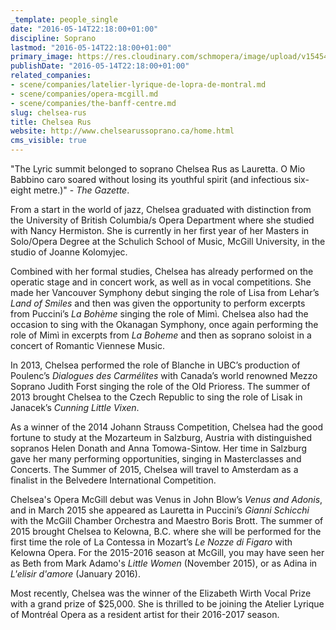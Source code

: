 ```yaml
---
_template: people_single
date: "2016-05-14T22:18:00+01:00"
discipline: Soprano
lastmod: "2016-05-14T22:18:00+01:00"
primary_image: https://res.cloudinary.com/schmopera/image/upload/v1545409169/media/webhook-uploads/1463260595651/2016-05-15---Chelsea-Rus.jpg.jpg
publishDate: "2016-05-14T22:18:00+01:00"
related_companies:
- scene/companies/latelier-lyrique-de-lopra-de-montral.md
- scene/companies/opera-mcgill.md
- scene/companies/the-banff-centre.md
slug: chelsea-rus
title: Chelsea Rus
website: http://www.chelsearussoprano.ca/home.html
cms_visible: true
---
```


"The Lyric summit belonged to soprano Chelsea Rus as Lauretta. O Mio Babbino caro soared without losing its youthful spirit (and infectious six-eight metre.)" - *The Gazette*.
 
From a start in the world of jazz, Chelsea graduated with distinction from the University of British Columbia/s Opera Department where she studied with Nancy Hermiston.  She is currently in her first year of her Masters in Solo/Opera Degree at the Schulich School of Music, McGill University, in the studio of Joanne Kolomyjec.

Combined with her formal studies, Chelsea has already performed on the operatic stage and in concert work, as well as in vocal competitions.  She made her Vancouver Symphony debut singing the role of Lisa from Lehar’s *Land of Smiles* and then was given the opportunity to perform excerpts from Puccini’s *La Bohème* singing the role of Mimì.  Chelsea also had the occasion to sing with the Okanagan Symphony, once again performing the role of Mimì in excerpts from *La Boheme* and then as soprano soloist in a concert of Romantic Viennese Music.

In 2013, Chelsea performed the role of Blanche in UBC’s production of Poulenc’s *Dialogues des Carmélites* with Canada’s world renowned Mezzo Soprano Judith Forst singing the role of the Old Prioress. The summer of 2013 brought Chelsea to the Czech Republic to sing the role of Lisak in Janacek’s *Cunning Little Vixen*.

As a winner of the 2014 Johann Strauss Competition, Chelsea had the good fortune to study at the Mozarteum in Salzburg, Austria with distinguished sopranos Helen Donath and Anna Tomowa-Sintow.  Her time in Salzburg gave her many performing opportunities, singing in Masterclasses and Concerts. The Summer of 2015, Chelsea will travel to Amsterdam as a finalist in the Belvedere International Competition. 

Chelsea's Opera McGill debut was Venus in John Blow’s *Venus and Adonis*, and in March 2015 she appeared as Lauretta in Puccini’s *Gianni Schicchi* with the McGill Chamber Orchestra and Maestro Boris Brott.  The summer of 2015  brought Chelsea to Kelowna, B.C. where she will be performed for the first time the role of La Contessa in Mozart’s *Le Nozze di Figaro* with Kelowna Opera.  For the 2015-2016 season at McGill, you may have seen her as Beth from Mark Adamo's *Little Women* (November 2015), or as Adina in *L'elisir d'amore* (January 2016).

Most recently, Chelsea was the winner of the Elizabeth Wirth Vocal Prize with a grand prize of $25,000. She is thrilled to be joining the Atelier Lyrique of Montréal Opera as a resident artist for their 2016-2017 season. 
